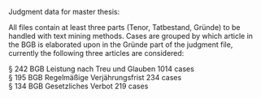 Judgment data for master thesis:

All files contain at least three parts (Tenor, Tatbestand, Gründe) to be handled with text mining methods.
Cases are grouped by which article in the BGB is elaborated upon in the Gründe part of the judgment file, currently the following three articles are considered: 


§ 242 BGB Leistung nach Treu und Glauben  1014 cases<br/>§ 195 BGB Regelmäßige Verjährungsfrist  234 cases<br/>§ 134 BGB Gesetzliches Verbot  219 cases
